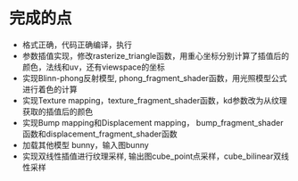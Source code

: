 # 完成的点
- 格式正确，代码正确编译，执行
- 参数插值实现，修改rasterize_triangle函数，用重心坐标分别计算了插值后的颜色，法线和uv，还有viewspace的坐标
- 实现Blinn-phong反射模型, phong_fragment_shader函数，用光照模型公式进行着色的计算
- 实现Texture mapping，texture_fragment_shader函数，kd参数改为从纹理获取的插值后的颜色
- 实现Bump mapping和Displacement mapping， bump_fragment_shader函数和displacement_fragment_shader函数
- 加载其他模型 bunny，输入图bunny
- 实现双线性插值进行纹理采样, 输出图cube_point点采样，cube_bilinear双线性采样